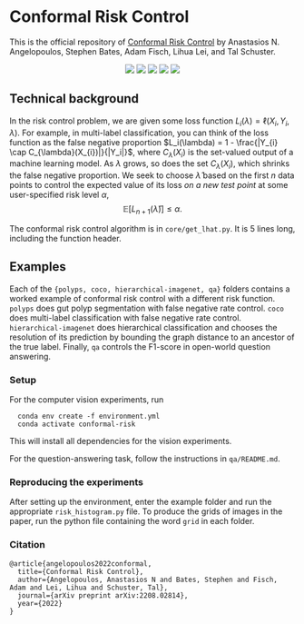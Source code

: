 # Conformal Risk Control
This is the official repository of [Conformal Risk Control](http://arxiv.org/abs/2208.02814) by Anastasios N. Angelopoulos, Stephen Bates, Adam Fisch, Lihua Lei, and Tal Schuster.

<p align="center">
    <a style="text-decoration:none !important;" href="http://arxiv.org/abs/2208.02814" alt="arXiv"> <img src="https://img.shields.io/badge/paper-arXiv-red" /> </a>
    <a style="text-decoration:none !important;" href="https://people.eecs.berkeley.edu/%7Eangelopoulos/" alt="website"> <img src="https://img.shields.io/badge/website-Berkeley-yellow" /> </a>
    <a style="text-decoration:none !important;" href="https://docs.conda.io/en/latest/miniconda.html" alt="package management"> <img src="https://img.shields.io/badge/conda-env-green" /> </a>
    <a style="text-decoration:none !important;" href="https://opensource.org/licenses/MIT" alt="License"> <img src="https://img.shields.io/badge/license-MIT-blue.svg" /> </a>
    <a style="text-decoration:none !important;" href="https://twitter.com/ml_angelopoulos?ref_src=twsrc%5Etfw" alt="package management"> <img src="https://img.shields.io/twitter/follow/ml_angelopoulos?style=social" /> </a>

</p>

## Technical background
In the risk control problem, we are given some loss function $L_i(\lambda) = \ell(X_i,Y_i,\lambda)$.
For example, in multi-label classification, you can think of the loss function as the false negative proportion $L_i(\lambda) = 1 - \frac{|Y_{i} \cap C_{\lambda}(X_{i})|}{|Y_i|}$, where $C_{\lambda}(X_{i})$ is the set-valued output of a machine learning model. 
As $\lambda$ grows, so does the set $C_{\lambda}(X_{i})$, which shrinks the false negative proportion.
We seek to choose $\hat{\lambda}$ based on the first $n$ data points to control the expected value of its loss <i>on a new test point</i> at some user-specified risk level $\alpha$, $$\mathbb{E}\big[L_{n+1}(\hat{\lambda})\big] \leq \alpha.$$

The conformal risk control algorithm is in `core/get_lhat.py`. It is 5 lines long, including the function header.

## Examples
Each of the `{polyps, coco, hierarchical-imagenet, qa}` folders contains a worked example of conformal risk control with a different risk function.
`polyps` does gut polyp segmentation with false negative rate control. `coco` does multi-label classification with false negative rate control. `hierarchical-imagenet` does hierarchical classification and chooses the resolution of its prediction by bounding the graph distance to an ancestor of the true label. Finally, `qa` controls the F1-score in open-world question answering.

### Setup
For the computer vision experiments, run
```
  conda env create -f environment.yml
  conda activate conformal-risk
```
This will install all dependencies for the vision experiments.

For the question-answering task, follow the instructions in `qa/README.md`.

### Reproducing the experiments
After setting up the environment, enter the example folder and run the appropriate `risk_histogram.py` file.
To produce the grids of images in the paper, run the python file containing the word `grid` in each folder.

### Citation 

```
@article{angelopoulos2022conformal,
  title={Conformal Risk Control},
  author={Angelopoulos, Anastasios N and Bates, Stephen and Fisch, Adam and Lei, Lihua and Schuster, Tal},
  journal={arXiv preprint arXiv:2208.02814},
  year={2022}
}
```

